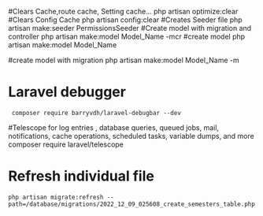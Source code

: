 #Clears Cache,route cache, Setting cache...
    php artisan optimize:clear
#Clears Config Cache
    php artisan config:clear
#Creates Seeder file
    php artisan make:seeder PermissionsSeeder
#Create model with migration and controller
    php artisan make:model Model_Name -mcr
#create model
	php artisan make:model Model_Name

#create model with migration
 	php artisan make:model Model_Name -m
# Laravel debugger
     composer require barryvdh/laravel-debugbar --dev
#Telescope for  log entries , database queries, queued jobs, mail, notifications, cache operations, scheduled tasks, variable dumps, and more
    composer require laravel/telescope
# Refresh individual file
    php artisan migrate:refresh --path=/database/migrations/2022_12_09_025608_create_semesters_table.php

